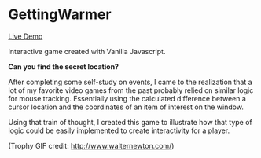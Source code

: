 # GettingWarmer

[Live Demo](https://gettingwarmer.netlify.app/)

Interactive game created with Vanilla Javascript.

**Can you find the secret location?**

After completing some self-study on events, I came to the realization that a lot of my favorite video games from the past probably relied on similar logic for mouse tracking. Essentially using the calculated difference between a cursor location and the coordinates of an item of interest on the window. 

Using that train of thought, I created this game to illustrate how that type of logic could be easily implemented to create interactivity for a player. 

(Trophy GIF credit: http://www.walternewton.com/)


